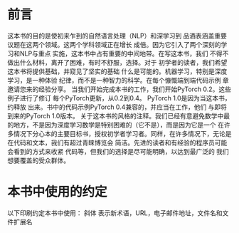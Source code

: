 # 前言
这本书的目的是使初来乍到的自然语言处理（NLP）和深学习到
品酒表涵盖重要议题在这两个领域。这两个学科领域正在增长
成倍。因为它引入了两个深刻的学习和NLP与重点
实施，这本书中占有重要的中间地带。在写这本书，我们
不得不做出什么材料，离开了困难，有时不舒服，选择。对于
初学者的读者，我们希望这本书将提供基础，并窥见了坚实的基础
什么是可能的。机器学习，特别是深度学习，是一种体验
纪律，而不是一种智力的科学。在每个慷慨端到端代码示例
章邀请您来的经验分享。
当我们开始完成本书的工作，我们开始PyTorch 0.2。这些例子进行了修订
每个PyTorch更新，从0.2到0.4。
PyTorch 1.0是因为当这本书，约释放
出来。书中的代码示例PyTorch 0.4兼容的，并应当在工作，他们
与即将到来的PyTorch 1.0版本。
关于这本书的风格的注释。我们已经有意避免数学中最的地方，不是因为深度学习数学是特别困难的（它不是），而是因为它是一个
在许多情况下分心本的主要目标书，授权初学者学习者。同样，在许多情况下，无论是在代码和文本，我们有超过青睐博览会
简洁。先进的读者和有经验的程序员可能会看到的方式来收紧
代码等，但我们的选择是尽可能明确，以达到最广泛的
我们想要覆盖的受众群体。
# 本书中使用的约定
以下印刷约定本书中使用：
斜体
表示新术语，URL，电子邮件地址，文件名和文件扩展名
